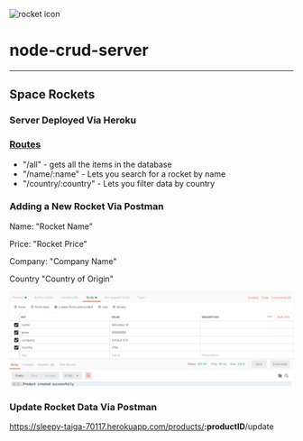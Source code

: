 ![rocket icon](http://www.myiconfinder.com/uploads/iconsets/256-256-2779fedb06c0abc979bca2fe196347dd-rocket.png "Rocket")
# node-crud-server 
---

## Space Rockets 

### Server Deployed Via Heroku

### [Routes](routes/product.route.js)

  * "/all" -  gets all the items in the database
  * "/name/:name" - Lets you search for a rocket by name
  * "/country/:country" - Lets you filter data by country

### Adding a New Rocket Via Postman

Name: "Rocket Name" 

Price: "Rocket Price"

Company: "Company Name"

Country "Country of Origin"

![Postman reference](img/postman.png)

### Update Rocket Data Via Postman

https://sleepy-taiga-70117.herokuapp.com/products/<b>:productID</b>/update